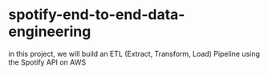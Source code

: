 # spotify-end-to-end-data-engineering
in this project, we will build an ETL (Extract, Transform, Load) Pipeline using the Spotify API on AWS 
